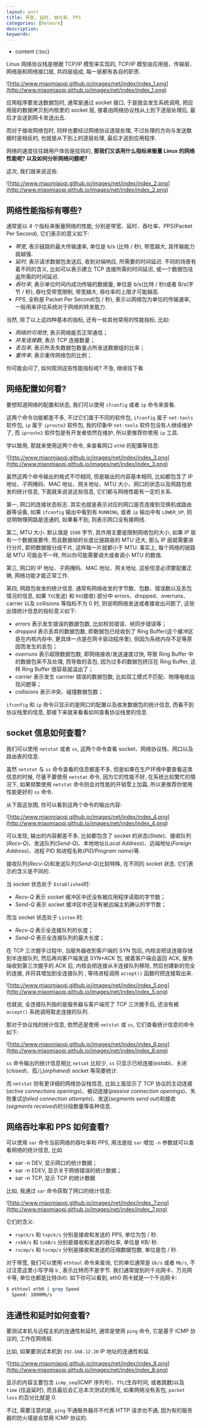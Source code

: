 ```yaml
---
layout: post
title: 带宽, 延时, 吞吐率, PPS
categories: [Network]
description: 
keywords: 
---
```



* content
{:toc}




Linux 网络协议栈是根据 TCP/IP 模型来实现的, TCP/IP 模型由应用层、传输层、网络层和网络接口层, 共四层组成, 每一层都有各自的职责. 

![http://www.miaomiaoqi.github.io/images/net/index/index_1.png](http://www.miaomiaoqi.github.io/images/net/index/index_1.png)

应用程序要发送数据包时, 通常是通过 socket 接口, 于是就会发生系统调用, 把应用层的数据拷贝到内核里的 socket 层, 接着由网络协议栈从上到下逐层处理后, 最后才会送到网卡发送出去. 

而对于接收网络包时, 同样也要经过网络协议逐层处理, 不过处理的方向与发送数据时是相反的, 也就是从下到上的逐层处理, 最后才送到应用程序. 

网络的速度往往跟用户体验是挂钩的, **那我们又该用什么指标来衡量 Linux 的网络性能呢? 以及如何分析网络问题呢?**

这次, 我们就来说这些. 

![http://www.miaomiaoqi.github.io/images/net/index/index_2.png](http://www.miaomiaoqi.github.io/images/net/index/index_2.png)

## 网络性能指标有哪些? 

通常是以 4 个指标来衡量网络的性能, 分别是带宽、延时、吞吐率、PPS(Packet Per Second), 它们表示的意义如下: 

- *带宽*, 表示链路的最大传输速率, 单位是 b/s (比特 / 秒), 带宽越大, 其传输能力就越强. 
- *延时*, 表示请求数据包发送后, 收到对端响应, 所需要的时间延迟. 不同的场景有着不同的含义, 比如可以表示建立 TCP 连接所需的时间延迟, 或一个数据包往返所需的时间延迟. 
- *吞吐率*, 表示单位时间内成功传输的数据量, 单位是 b/s(比特 / 秒)或者 B/s(字节 / 秒), 吞吐受带宽限制, 带宽越大, 吞吐率的上限才可能越高. 
- *PPS*, 全称是 Packet Per Second(包 / 秒), 表示以网络包为单位的传输速率, 一般用来评估系统对于网络的转发能力. 

当然, 除了以上这四种基本的指标, 还有一些其他常用的性能指标, 比如: 

- *网络的可用性*, 表示网络能否正常通信；
- *并发连接数*, 表示 TCP 连接数量；
- *丢包率*, 表示所丢失数据包数量占所发送数据组的比率；
- *重传率*, 表示重传网络包的比例；

你可能会问了, 如何观测这些性能指标呢? 不急, 继续往下看. 



## 网络配置如何看? 

要想知道网络的配置和状态, 我们可以使用 `ifconfig` 或者 `ip` 命令来查看. 

这两个命令功能都差不多, 不过它们属于不同的软件包, `ifconfig` 属于 `net-tools` 软件包, `ip` 属于 `iproute2` 软件包, 我的印象中 `net-tools` 软件包没有人继续维护了, 而 `iproute2` 软件包是有开发者依然在维护, 所以更推荐你使用 `ip` 工具. 

学以致用, 那就来使用这两个命令, 来查看网口 `eth0` 的配置等信息: 

![http://www.miaomiaoqi.github.io/images/net/index/index_3.png](http://www.miaomiaoqi.github.io/images/net/index/index_3.png)

虽然这两个命令输出的格式不尽相同, 但是输出的内容基本相同, 比如都包含了 IP 地址、子网掩码、MAC 地址、网关地址、MTU 大小、网口的状态以及网路包收发的统计信息, 下面就来说说这些信息, 它们都与网络性能有一定的关系. 

第一, 网口的连接状态标志. 其实也就是表示对应的网口是否连接到交换机或路由器等设备, 如果 `ifconfig` 输出中看到有 `RUNNING`, 或者 `ip` 输出中有 `LOWER_UP`, 则说明物理网路是连通的, 如果看不到, 则表示网口没有接网线. 

第二, MTU 大小. 默认值是 `1500` 字节, 其作用主要是限制网络包的大小, 如果 IP 层有一个数据报要传, 而且数据帧的长度比链路层的 MTU 还大, 那么 IP 层就需要进行分片, 即把数据报分成干片, 这样每一片就都小于 MTU. 事实上, 每个网络的链路层 MTU 可能会不一样, 所以你可能需要调大或者调小 MTU 的数值. 

第三, 网口的 IP 地址、子网掩码、MAC 地址、网关地址. 这些信息必须要配置正确, 网络功能才能正常工作. 

第四, 网路包收发的统计信息. 通常有网络收发的字节数、包数、错误数以及丢包情况的信息, 如果 `TX`(发送) 和 `RX`(接收) 部分中 errors、dropped、overruns、carrier 以及 collisions 等指标不为 0 时, 则说明网络发送或者接收出问题了, 这些出错统计信息的指标意义如下: 

- *errors* 表示发生错误的数据包数, 比如校验错误、帧同步错误等；
- *dropped* 表示丢弃的数据包数, 即数据包已经收到了 Ring Buffer(这个缓冲区是在内核内存中, 更具体一点是在网卡驱动程序里), 但因为系统内存不足等原因而发生的丢包；
- *overruns* 表示超限数据包数, 即网络接收/发送速度过快, 导致 Ring Buffer 中的数据包来不及处理, 而导致的丢包, 因为过多的数据包挤压在 Ring Buffer, 这样 Ring Buffer 很容易就溢出了；
- *carrier* 表示发生 carrirer 错误的数据包数, 比如双工模式不匹配、物理电缆出现问题等；
- *collisions* 表示冲突、碰撞数据包数；

`ifconfig` 和 `ip` 命令只显示的是网口的配置以及收发数据包的统计信息, 而看不到协议栈里的信息, 那接下来就来看看如何查看协议栈里的信息. 

## socket 信息如何查看? 

我们可以使用 `netstat` 或者 `ss`, 这两个命令查看 socket、网络协议栈、网口以及路由表的信息. 

虽然 `netstat` 与 `ss` 命令查看的信息都差不多, 但是如果在生产环境中要查看这类信息的时候, 尽量不要使用 `netstat` 命令, 因为它的性能不好, 在系统比较繁忙的情况下, 如果频繁使用 `netstat` 命令则会对性能的开销雪上加霜, 所以更推荐你使用性能更好的 `ss` 命令. 

从下面这张图, 你可以看到这两个命令的输出内容: 

![http://www.miaomiaoqi.github.io/images/net/index/index_4.png](http://www.miaomiaoqi.github.io/images/net/index/index_4.png)

可以发现, 输出的内容都差不多,  比如都包含了 socket 的状态(*State*)、接收队列(*Recv-Q*)、发送队列(*Send-Q*)、本地地址(*Local Address*)、远端地址(*Foreign Address*)、进程 PID 和进程名称(*PID/Program name*)等. 

接收队列(*Recv-Q*)和发送队列(*Send-Q*)比较特殊, 在不同的 socket 状态. 它们表示的含义是不同的. 

当 socket 状态处于 `Established`时: 

- *Recv-Q* 表示 socket 缓冲区中还没有被应用程序读取的字节数；
- *Send-Q* 表示 socket 缓冲区中还没有被远端主机确认的字节数；

而当 socket 状态处于 `Listen` 时: 

- *Recv-Q* 表示全连接队列的长度；
- *Send-Q* 表示全连接队列的最大长度；

在 TCP 三次握手过程中, 当服务器收到客户端的 SYN 包后, 内核会把该连接存储到半连接队列, 然后再向客户端发送 SYN+ACK 包, 接着客户端会返回 ACK, 服务端收到第三次握手的 ACK 后, 内核会把连接从半连接队列移除, 然后创建新的完全的连接, 并将其增加到全连接队列 , 等待进程调用 `accept()` 函数时把连接取出来. 

![http://www.miaomiaoqi.github.io/images/net/index/index_5.png](http://www.miaomiaoqi.github.io/images/net/index/index_5.png)

也就说, 全连接队列指的是服务器与客户端完了 TCP 三次握手后, 还没有被 `accept()` 系统调用取走连接的队列. 

那对于协议栈的统计信息, 依然还是使用 `netstat` 或 `ss`, 它们查看统计信息的命令如下: 

![http://www.miaomiaoqi.github.io/images/net/index/index_6.png](http://www.miaomiaoqi.github.io/images/net/index/index_6.png)

`ss` 命令输出的统计信息相比 `netsat` 比较少, `ss` 只显示已经连接(*estab*)、关闭(*closed*)、孤儿(*orphaned*) socket 等简要统计. 

而 `netstat` 则有更详细的网络协议栈信息, 比如上面显示了 TCP 协议的主动连接(*active connections openings*)、被动连接(*passive connection openings*)、失败重试(*failed connection attempts*)、发送(*segments send out*)和接收(*segments received*)的分段数量等各种信息. 

## 网络吞吐率和 PPS 如何查看? 

可以使用 `sar` 命令当前网络的吞吐率和 PPS, 用法是给 `sar` 增加 `-n` 参数就可以查看网络的统计信息, 比如

- sar -n DEV, 显示网口的统计数据；
- sar -n EDEV, 显示关于网络错误的统计数据；
- sar -n TCP, 显示 TCP 的统计数据

比如, 我通过 `sar` 命令获取了网口的统计信息: 

![http://www.miaomiaoqi.github.io/images/net/index/index_7.png](http://www.miaomiaoqi.github.io/images/net/index/index_7.png)

它们的含义: 

- `rxpck/s` 和 `txpck/s` 分别是接收和发送的 PPS, 单位为包 / 秒. 
- `rxkB/s` 和 `txkB/s` 分别是接收和发送的吞吐率, 单位是 KB/ 秒. 
- `rxcmp/s` 和 `txcmp/s` 分别是接收和发送的压缩数据包数, 单位是包 / 秒. 

对于带宽, 我们可以使用 `ethtool` 命令来查询, 它的单位通常是 `Gb/s` 或者 `Mb/s`, 不过注意这里小写字母 `b` , 表示比特而不是字节. 我们通常提到的千兆网卡、万兆网卡等, 单位也都是比特(*bit*). 如下你可以看到,  eth0 网卡就是一个千兆网卡: 

```bash
$ ethtool eth0 | grep Speed
  Speed: 1000Mb/s
```

## 连通性和延时如何查看? 

要测试本机与远程主机的连通性和延时, 通常是使用 `ping` 命令, 它是基于 ICMP 协议的, 工作在网络层. 

比如, 如果要测试本机到 `192.168.12.20` IP 地址的连通性和延

![http://www.miaomiaoqi.github.io/images/net/index/index_8.png](http://www.miaomiaoqi.github.io/images/net/index/index_8.png)

显示的内容主要包含  `icmp_seq`(ICMP 序列号)、`TTL`(生存时间, 或者跳数)以及 `time` (往返延时), 而且最后会汇总本次测试的情况, 如果网络没有丢包, `packet loss` 的百分比就是 0. 

不过, 需要注意的是, `ping` 不通服务器并不代表 HTTP 请求也不通, 因为有的服务器的防火墙是会禁用 ICMP 协议的. 